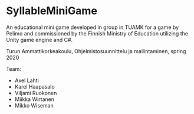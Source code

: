 # SyllableMiniGame
 
An educational mini game developed in group in TUAMK for a game by Pelimo and commissioned by the Finnish Ministry of Education utilizing the Unity game engine and C#.

Turun Ammattikorkeakoulu, Ohjelmistosuunnittelu ja mallintaminen, spring 2020

Team:
* Axel Lahti
* Karel Haapasalo
* Viljami Ruokonen
* Miikka Wirtanen
* Mikko Wiseman

